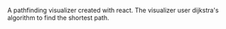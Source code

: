 A pathfinding visualizer created with react. The visualizer user dijkstra's algorithm to find the shortest path.
